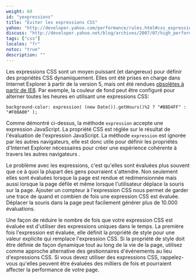 ```yaml
---
weight: 60
id: "yexpressions"
title: "Éviter les expressions CSS"
yahoo: "http://developer.yahoo.com/performance/rules.html#css_expressions"
discuss: "http://developer.yahoo.net/blog/archives/2007/07/high_performanc_6.html"
tags: ["css"]
locales: "fr"
notoc: "true"
description: ""
---
```


Les expressions CSS sont un moyen puissant (et dangereux) pour définir des propriétés CSS dynamiquement. Elles ont été prises en charge dans Internet Explorer à partir de la version 5, mais ont été rendues [obsolètes à partir de IE8]( http://msdn.microsoft.com/en-us/library/ms537634%28VS.85%29.aspx). Par exemple, la couleur de fond peut être configuré pour alterner toutes les heures en utilisant une expressions CSS:

	background-color: expression( (new Date()).getHours()%2 ? "#B8D4FF" : "#F08A00" );

Comme démontré ci-dessus, la méthode `expression` accepte une expression JavaScript. La propriété CSS est réglée sur le résultat de l'évaluation de l'expression JavaScript. La méthode `expression` est ignorée par les autres navigateurs, elle est donc utile pour définir les propriétés d'Internet Explorer nécessaires pour créer une expérience cohérente à travers les autres navigateurs .

Le problème avec les expressions, c'est qu'elles sont évaluées plus souvent que ce à quoi la plupart des gens pourraient s'attendre. Non seulement elles sont évaluées lorsque la page est rendue et redimensionnée mais aussi lorsque la page défile et même lorsque l'utilisateur déplace la souris sur la page. Ajouter un compteur à l'expression CSS nous permet de garder une trace de quand et combien de fois une expression CSS est évaluée. Déplacer la souris dans la page peut facilement générer plus de 10.000 évaluations.

Une façon de réduire le nombre de fois que votre expression CSS est évaluée est d'utiliser des expressions uniques dans le temps. La première fois l'expression est évaluée, elle définit la propriété de style pour une valeur explicite qui remplace l'expression CSS. Si la propriété de style doit être définie de façon dynamique tout au long de la vie de la page, utilisez comme approche alternative des gestionnaires d'événements au lieu d'expressions CSS. Si vous devez utiliser des expressions CSS, rappelez-vous qu'elles peuvent être évaluées des milliers de fois et pourraient affecter la performance de votre page.
